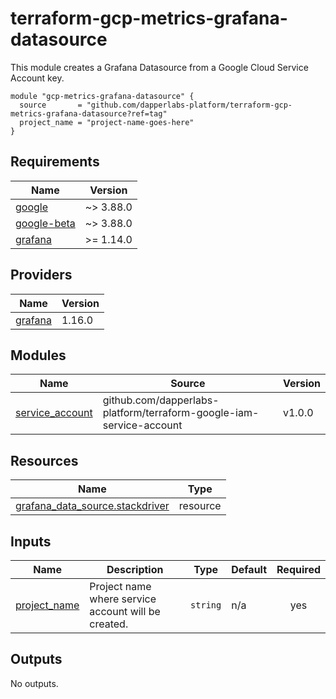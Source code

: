 # terraform-gcp-metrics-grafana-datasource

This module creates a Grafana Datasource from a Google Cloud Service Account key.

```hcl
module "gcp-metrics-grafana-datasource" {
  source       = "github.com/dapperlabs-platform/terraform-gcp-metrics-grafana-datasource?ref=tag"
  project_name = "project-name-goes-here"
}
```

## Requirements

| Name | Version |
|------|---------|
| <a name="requirement_google"></a> [google](#requirement\_google) | ~> 3.88.0 |
| <a name="requirement_google-beta"></a> [google-beta](#requirement\_google-beta) | ~> 3.88.0 |
| <a name="requirement_grafana"></a> [grafana](#requirement\_grafana) | >= 1.14.0 |

## Providers

| Name | Version |
|------|---------|
| <a name="provider_grafana"></a> [grafana](#provider\_grafana) | 1.16.0 |

## Modules

| Name | Source | Version |
|------|--------|---------|
| <a name="module_service_account"></a> [service\_account](#module\_service\_account) | github.com/dapperlabs-platform/terraform-google-iam-service-account | v1.0.0 |

## Resources

| Name | Type |
|------|------|
| [grafana_data_source.stackdriver](https://registry.terraform.io/providers/grafana/grafana/latest/docs/resources/data_source) | resource |

## Inputs

| Name | Description | Type | Default | Required |
|------|-------------|------|---------|:--------:|
| <a name="input_project_name"></a> [project\_name](#input\_project\_name) | Project name where service account will be created. | `string` | n/a | yes |

## Outputs

No outputs.
